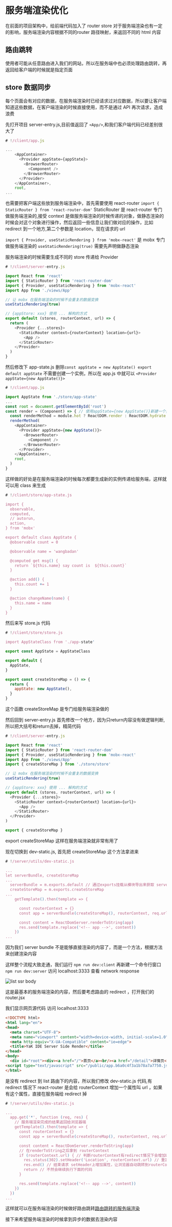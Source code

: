 # 服务端渲染优化

在前面的项目架构中，给前端代码加入了 router store 对于服务端渲染也有一定的影响，服务端渲染内容根据不同的router 路径映射，来返回不同的 html 内容

## 路由跳转

使用者可能从任意路由进入我们的网站，所以在服务端中也必须处理路由跳转，再返回给客户端的时候就是指定页面

## store 数据同步

每个页面会有对应的数据，在服务端渲染时已经请求过对应数据，所以要让客户端知道这些数据，在客户端渲染的时候直接使用，而不是通过 API 再次请求，造成浪费

先打开项目 server-entry.js,目前值返回了 `<App/>`,和我们客户端代码已经差别很大了

```js
# !/client/app.js

...
    <AppContainer>
      <Provider appState={appState}>
        <BrowserRouter>
          <Component />
        </BrowserRouter>
      </Provider>
    </AppContainer>,
    root,
...
```

也需要把客户端这些放到服务端渲染中，首先需要使用 react-router `import { StaticRouter } from 'react-router-dom'` StaticRouter 是 react-router 专门做服务端渲染的,接受 context 是做服务端渲染的时候传递的对象，做静态渲染的时候会对这个对象进行操作，然后返回一些信息让我们做对应的操作，比如redirect 到一个地方,第二个参数是 location，现在请求的 url

`import { Provider, useStaticRendering } from 'mobx-react'` 是 mobx 专门做服务端渲染的 `useStaticRendering(true)` 需要先声明做静态渲染

服务端渲染的时候需要生成不同的 store 传递给 Provider

```js
# !/client/server-entry.js

import React from 'react'
import { StaticRouter } from 'react-router-dom'
import { Provider, useStaticRendering } from 'mobx-react'
import App from './views/App'

// 让 mobx 在服务端渲染的时候不会重复的数据变换
useStaticRendering(true)

// {appStore: xxx} 使用 ... 解构的方式
export default (stores, routerContext, url) => {
  return (
    <Provider {...stores}>
      <StaticRouter context={routerContext} location={url}>
        <App />
      </StaticRouter>
    </Provider>
  )
}
```

然后修改下 app-state.js 删除`const appState = new AppState() export default appState` 不需要创建一个实例，所以在 app.js 中就可以 `<Provider appState={new AppState()}>`

```js
# !/client/app.js

import AppState from './store/app-state'
...
const root = document.getElementById('root')
const render = (Component) => { // 使用appState={new AppState()}新建一个实例
  const renderMethod = module.hot ? ReactDOM.render : ReactDOM.hydrate
  renderMethod(
    <AppContainer>
      <Provider appState={new AppState()}>
        <BrowserRouter>
          <Component />
        </BrowserRouter>
      </Provider>
    </AppContainer>,
    root,
  )
}
```

这样做的好处是在服务端渲染的时候每次都要生成新的实例传递给服务端，这样就可以用 class 来生成

```js
# !/client/store/app-state.js

import {
  observable,
  computed,
  // autorun,
  action,
} from 'mobx'

export default class AppState {
  @observable count = 0

  @observable name = 'wangbadan'

  @computed get msg() {
    return `${this.name} say count is  ${this.count}`
  }

  @action add() {
    this.count += 1
  }

  @action changeName(name) {
    this.name = name
  }
}
```

然后来写 store.js 代码

```js
# !/client/store/store.js

import AppStateClass from './app-state'

export const AppState = AppStateClass

export default {
  AppState,
}

export const createStoreMap = () => {
  return {
    appState: new AppState(),
  }
}
```

这个函数 createStoreMap 是专门给服务端渲染做的

然后回到 server-entry.js 首先修改一个地方，因为只return内容没有做逻辑判断,所以把大括号和return去掉，精简代码

```js
# !/client/server-entry.js

import React from 'react'
import { StaticRouter } from 'react-router-dom'
import { Provider, useStaticRendering } from 'mobx-react'
import App from './views/App'
import { createStoreMap } from './store/store'

// 让 mobx 在服务端渲染的时候不会重复的数据变换
useStaticRendering(true)

// {appStore: xxx} 使用 ... 解构的方式
export default (stores, routerContext, url) => (
  <Provider {...stores}>
    <StaticRouter context={routerContext} location={url}>
      <App />
    </StaticRouter>
  </Provider>
)

export { createStoreMap }
```

export createStoreMap 这样在服务端渲染就非常有用了

现在切换到 dev-static.js, 首先把 createStoreMap 这个方法拿进来

```js
# !/server/utils/dev-static.js

...
let serverBundle, createStoreMap
...
  serverBundle = m.exports.default // 通过exports挂载从模块导出来获取 server bundle
  createStoreMap = m.exports.createStoreMap
...
    getTemplate().then(template => {

      const routerContext = {}
      const app = serverBundle(createStoreMap(), routerContext, req.url)

      const content = ReactDomServer.renderToString(app)
      res.send(template.replace('<!-- app -->', content))
    })
...
```

因为我们 server bundle 不是能够直接渲染的内容了，而是一个方法，根据方法来创建渲染内容

这样整个流程大致走通，我们运行 `npm run dev:client` 再新建一个命令行窗口 `npm run dev:server` 访问 localhost:3333 查看 network response

![list ssr body](./img/05.ssr.png)

这是最基本的服务端渲染的内容，然后要考虑路由的 redirect ，打开我们的 router.jsx

我们显示网页源代码 访问 localhost:3333

```html
<!DOCTYPE html>
<html lang="en">
<head>
  <meta charset="UTF-8">
  <meta name="viewport" content="width=device-width, initial-scale=1.0">
  <meta http-equiv="X-UA-Compatible" content="ie=edge">
  <title>YaK IDE Server Side Render</title>
</head>
<body>
  <div id="root"><div><a href="/">首页</a><br/><a href="/detail">详情页</a></div></div>
<script type="text/javascript" src="/public/app.b6a0c4f3a1b78a7a7750.js"></script></body>
</html>
```

是没有 redirect 到 list 路由下的内容，所以我们修改 dev-static.js 代码,有 redirect 情况下 react-router 是会给 routerContext 增加一个属性叫 url ，如果有这个属性，直接在服务端给 redirect 掉

```js
# !/server/utils/dev-static.js

...
  app.get('*', function (req, res) {
    // 服务端渲染完成的结果返回给浏览器端
    getTemplate().then(template => {
      const routerContext = {}
      const app = serverBundle(createStoreMap(), routerContext, req.url)

      const content = ReactDomServer.renderToString(app)
      // 在renderToString之后拿到 routerContext
      if (routerContext.url) { // 判断routerContext有redirect情况下会增加URL属性
        res.status(302).setHeader('Location', routerContext.url) // 重定向302头
        res.end() // 结束请求 setHeader上增加属性，让浏览器自动跳转到routerContext.url
        return // 不然会继续执行下面的代码
      }

      res.send(template.replace('<!-- app -->', content))
    })
  })
...
```

这样就可以在服务端渲染的时候做好路由跳转[路由跳转的服务端渲染]()

接下来希望服务端渲染的时候拿到异步的数据去渲染内容
